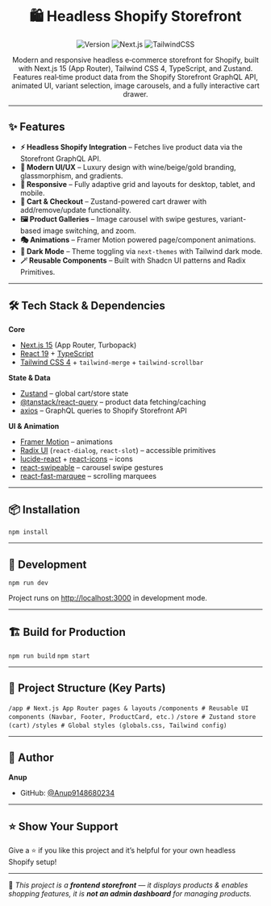<h1 align="center">🛍️ Headless Shopify Storefront</h1>

<p align="center">
  <img alt="Version" src="https://img.shields.io/badge/version-0.1.0-blue.svg?cacheSeconds=2592000" />
  <img alt="Next.js" src="https://img.shields.io/badge/Next.js-15-black?logo=next.js" />
  <img alt="TailwindCSS" src="https://img.shields.io/badge/TailwindCSS-4-38B2AC?logo=tailwindcss" />
</p>

<p align="center">
  Modern and responsive headless e‑commerce storefront for Shopify, built with Next.js 15 (App Router), Tailwind CSS 4, TypeScript, and Zustand.  
  Features real‑time product data from the Shopify Storefront GraphQL API, animated UI, variant selection, image carousels, and a fully interactive cart drawer.
</p>

---

## ✨ Features

- **⚡ Headless Shopify Integration** – Fetches live product data via the Storefront GraphQL API.
- **🎨 Modern UI/UX** – Luxury design with wine/beige/gold branding, glassmorphism, and gradients.
- **📱 Responsive** – Fully adaptive grid and layouts for desktop, tablet, and mobile.
- **🛒 Cart & Checkout** – Zustand-powered cart drawer with add/remove/update functionality.
- **🖼️ Product Galleries** – Image carousel with swipe gestures, variant-based image switching, and zoom.
- **🎭 Animations** – Framer Motion powered page/component animations.
- **🌙 Dark Mode** – Theme toggling via `next-themes` with Tailwind dark mode.
- **🪄 Reusable Components** – Built with Shadcn UI patterns and Radix Primitives.

---

## 🛠 Tech Stack & Dependencies

**Core**
- [Next.js 15](https://nextjs.org/) (App Router, Turbopack)
- [React 19](https://react.dev/) + [TypeScript](https://www.typescriptlang.org/)
- [Tailwind CSS 4](https://tailwindcss.com/) + `tailwind-merge` + `tailwind-scrollbar`

**State & Data**
- [Zustand](https://github.com/pmndrs/zustand) – global cart/store state
- [@tanstack/react-query](https://tanstack.com/query) – product data fetching/caching  
- [axios](https://axios-http.com/) – GraphQL queries to Shopify Storefront API

**UI & Animation**
- [Framer Motion](https://www.framer.com/motion/) – animations
- [Radix UI](https://www.radix-ui.com/) (`react-dialog`, `react-slot`) – accessible primitives
- [lucide-react](https://lucide.dev/) + [react-icons](https://react-icons.github.io/react-icons/) – icons
- [react-swipeable](https://www.npmjs.com/package/react-swipeable) – carousel swipe gestures
- [react-fast-marquee](https://www.npmjs.com/package/react-fast-marquee) – scrolling marquees

---

## 📦 Installation

`npm install`

---

## 🚀 Development

`npm run dev`

Project runs on [http://localhost:3000](http://localhost:3000) in development mode.

---

## 🏗 Build for Production

`npm run build`
`npm start`

---

## 📂 Project Structure (Key Parts)

`/app # Next.js App Router pages & layouts`
`/components # Reusable UI components (Navbar, Footer, ProductCard, etc.)`
`/store # Zustand store (cart)`
`/styles # Global styles (globals.css, Tailwind config)`

---

## 👤 Author

**Anup**  
- GitHub: [@Anup9148680234](https://github.com/Anup9148680234)

---

## ⭐ Show Your Support

Give a ⭐️ if you like this project and it’s helpful for your own headless Shopify setup!

---

📝 _This project is a **frontend storefront** — it displays products & enables shopping features, it is **not an admin dashboard** for managing products._